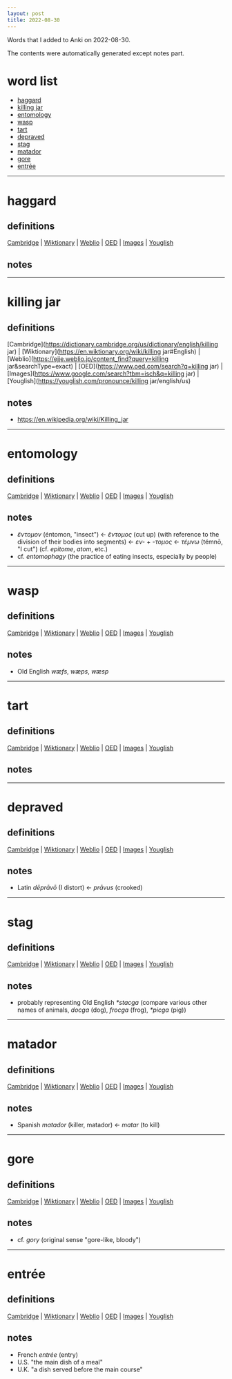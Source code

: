 ```yaml
---
layout: post
title: 2022-08-30
---
```


Words that I added to Anki on 2022-08-30.

The contents were automatically generated except notes part.
# word list
- [haggard](#haggard)
- [killing jar](#killing-jar)
- [entomology](#entomology)
- [wasp](#wasp)
- [tart](#tart)
- [depraved](#depraved)
- [stag](#stag)
- [matador](#matador)
- [gore](#gore)
- [entrée](#entrée)

---

# haggard
## definitions
[Cambridge](https://dictionary.cambridge.org/us/dictionary/english/haggard)
|
[Wiktionary](https://en.wiktionary.org/wiki/haggard#English)
|
[Weblio](https://ejje.weblio.jp/content_find?query=haggard&searchType=exact)
|
[OED](https://www.oed.com/search?q=haggard)
|
[Images](https://www.google.com/search?tbm=isch&q=haggard)
|
[Youglish](https://youglish.com/pronounce/haggard/english/us)

## notes

---

# killing jar
## definitions
[Cambridge](https://dictionary.cambridge.org/us/dictionary/english/killing jar)
|
[Wiktionary](https://en.wiktionary.org/wiki/killing jar#English)
|
[Weblio](https://ejje.weblio.jp/content_find?query=killing jar&searchType=exact)
|
[OED](https://www.oed.com/search?q=killing jar)
|
[Images](https://www.google.com/search?tbm=isch&q=killing jar)
|
[Youglish](https://youglish.com/pronounce/killing jar/english/us)

## notes
- <https://en.wikipedia.org/wiki/Killing_jar>

---

# entomology
## definitions
[Cambridge](https://dictionary.cambridge.org/us/dictionary/english/entomology)
|
[Wiktionary](https://en.wiktionary.org/wiki/entomology#English)
|
[Weblio](https://ejje.weblio.jp/content_find?query=entomology&searchType=exact)
|
[OED](https://www.oed.com/search?q=entomology)
|
[Images](https://www.google.com/search?tbm=isch&q=entomology)
|
[Youglish](https://youglish.com/pronounce/entomology/english/us)

## notes
- *ἔντομον* (éntomon, "insect") &lt;- *ἔντομος* (cut up) (with reference to the division of their bodies into segments) &lt;- *εν-* + *-τομος* &lt;- *τέμνω* (témnō, "I cut") (cf. *epitome*, *atom*, etc.)
- cf. *entomophagy* (the practice of eating insects, especially by people)

---

# wasp
## definitions
[Cambridge](https://dictionary.cambridge.org/us/dictionary/english/wasp)
|
[Wiktionary](https://en.wiktionary.org/wiki/wasp#English)
|
[Weblio](https://ejje.weblio.jp/content_find?query=wasp&searchType=exact)
|
[OED](https://www.oed.com/search?q=wasp)
|
[Images](https://www.google.com/search?tbm=isch&q=wasp)
|
[Youglish](https://youglish.com/pronounce/wasp/english/us)

## notes
- Old English *wæfs*, *wæps*, *wæsp*

---

# tart
## definitions
[Cambridge](https://dictionary.cambridge.org/us/dictionary/english/tart)
|
[Wiktionary](https://en.wiktionary.org/wiki/tart#English)
|
[Weblio](https://ejje.weblio.jp/content_find?query=tart&searchType=exact)
|
[OED](https://www.oed.com/search?q=tart)
|
[Images](https://www.google.com/search?tbm=isch&q=tart)
|
[Youglish](https://youglish.com/pronounce/tart/english/us)

## notes

---

# depraved
## definitions
[Cambridge](https://dictionary.cambridge.org/us/dictionary/english/depraved)
|
[Wiktionary](https://en.wiktionary.org/wiki/depraved#English)
|
[Weblio](https://ejje.weblio.jp/content_find?query=depraved&searchType=exact)
|
[OED](https://www.oed.com/search?q=depraved)
|
[Images](https://www.google.com/search?tbm=isch&q=depraved)
|
[Youglish](https://youglish.com/pronounce/depraved/english/us)

## notes
- Latin *dēprāvō* (I distort) &lt;- *prāvus* (crooked)

---

# stag
## definitions
[Cambridge](https://dictionary.cambridge.org/us/dictionary/english/stag)
|
[Wiktionary](https://en.wiktionary.org/wiki/stag#English)
|
[Weblio](https://ejje.weblio.jp/content_find?query=stag&searchType=exact)
|
[OED](https://www.oed.com/search?q=stag)
|
[Images](https://www.google.com/search?tbm=isch&q=stag)
|
[Youglish](https://youglish.com/pronounce/stag/english/us)

## notes
- probably representing Old English *\*stacga* (compare various other names of animals, *docga* (dog), *frocga* (frog), *\*picga* (pig))

---

# matador
## definitions
[Cambridge](https://dictionary.cambridge.org/us/dictionary/english/matador)
|
[Wiktionary](https://en.wiktionary.org/wiki/matador#English)
|
[Weblio](https://ejje.weblio.jp/content_find?query=matador&searchType=exact)
|
[OED](https://www.oed.com/search?q=matador)
|
[Images](https://www.google.com/search?tbm=isch&q=matador)
|
[Youglish](https://youglish.com/pronounce/matador/english/us)

## notes
- Spanish *matador* (killer, matador) &lt;- *matar* (to kill)

---

# gore
## definitions
[Cambridge](https://dictionary.cambridge.org/us/dictionary/english/gore)
|
[Wiktionary](https://en.wiktionary.org/wiki/gore#English)
|
[Weblio](https://ejje.weblio.jp/content_find?query=gore&searchType=exact)
|
[OED](https://www.oed.com/search?q=gore)
|
[Images](https://www.google.com/search?tbm=isch&q=gore)
|
[Youglish](https://youglish.com/pronounce/gore/english/us)

## notes
- cf. *gory* (original sense "gore-like, bloody")

---

# entrée
## definitions
[Cambridge](https://dictionary.cambridge.org/us/dictionary/english/entrée)
|
[Wiktionary](https://en.wiktionary.org/wiki/entrée#English)
|
[Weblio](https://ejje.weblio.jp/content_find?query=entrée&searchType=exact)
|
[OED](https://www.oed.com/search?q=entrée)
|
[Images](https://www.google.com/search?tbm=isch&q=entrée)
|
[Youglish](https://youglish.com/pronounce/entrée/english/us)

## notes
- French *entrée* (entry)
- U.S. "the main dish of a meal"
- U.K. "a dish served before the main course"

